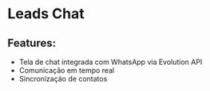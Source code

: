 # Leads Chat

## Features:

* Tela de chat integrada com WhatsApp via Evolution API
* Comunicação em tempo real
* Sincronização de contatos